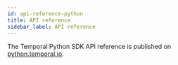```yaml
---
id: api-reference-python
title: API reference
sidebar_label: API reference
---
```


The Temporal Python SDK API reference is published on [python.temporal.io](https://python.temporal.io/index.html).
